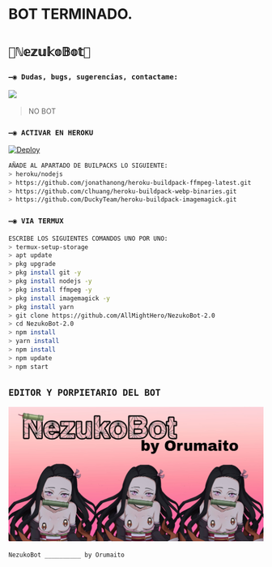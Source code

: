 # BOT TERMINADO.

# `💮ℕ𝕖𝕫𝕦𝕜𝕠𝔹𝕠𝕥💮`

### `—◉ Dudas, bugs, sugerencias, contactame:`
<a href="http://wa.me/525518064309" target="blank"><img src="https://img.shields.io/badge/ORUMAITO-25D366?style=for-the-badge&logo=whatsapp&logoColor=white" /></a>
> NO BOT

### `—◉ ACTIVAR EN HEROKU`
[![Deploy](https://www.herokucdn.com/deploy/button.svg)](https://heroku.com/deploy?template=https://github.com/AllMightHero/NezukoBot-2.0)
```bash
AÑADE AL APARTADO DE BUILPACKS LO SIGUIENTE:
> heroku/nodejs
> https://github.com/jonathanong/heroku-buildpack-ffmpeg-latest.git
> https://github.com/clhuang/heroku-buildpack-webp-binaries.git
> https://github.com/DuckyTeam/heroku-buildpack-imagemagick.git
```

### `—◉ VIA TERMUX`
```bash
ESCRIBE LOS SIGUIENTES COMANDOS UNO POR UNO:
> termux-setup-storage
> apt update 
> pkg upgrade 
> pkg install git -y
> pkg install nodejs -y
> pkg install ffmpeg -y
> pkg install imagemagick -y
> pkg install yarn
> git clone https://github.com/AllMightHero/NezukoBot-2.0
> cd NezukoBot-2.0
> npm install
> yarn install 
> npm install
> npm update
> npm start
```

## `EDITOR Y PORPIETARIO DEL BOT` 
[![AllMightHero](https://github.com/AllMightHero/NezukoBot-2.0/blob/master/Menu2.jpg?raw=truesize=100)](https://github.com/AllMightHero/) 

`NezukoBot __________ by Orumaito`

